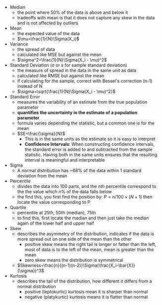 - Median
	- the point where 50% of the data is above and below it
	- tradeoffs with mean is that it does not capture any skew in the data and is not affected by outliers
- Mean 
	- the expected value of the data
	- $\mu=\frac{1}{N}\Sigma(X_i)$
- Variance 
	- the spread of data
	- calculated like MSE but against the mean
	- $\sigma^2=\frac{1}{N}\Sigma(X_i - \mu)^2$
- Standard Deviation ($\sigma$ or $s$ for sample standard deviation)
	- the measure of spread in the data in the same unit as data
	- calculated like RMSE but against the mean
	- if calculating for the sample, correct with Bessel's correction (n-1) instead of N
	- $\sigma=\sqrt{\frac{1}{N}\Sigma(X_i - \mu)^2}$
- Standard Error 
	- measures the variability of an estimate from the true population parameter
	- **quantifies the uncertainty in the estimate of a population parameter**
	- formula varies depending the statistic, but a common one is for the mean
	- $SE=\frac{\sigma}{N}$
		- This is in the same units as the estimate so it is easy to interpret
		- **Confidence Intervals**: When constructing confidence intervals, the standard error is added to and subtracted from the sample statistic. Having both in the same units ensures that the resulting interval is meaningful and interpretable
- Sigma 
	- A normal distribution has ~68% of the data within 1 standard deviation from the mean 
- Percentile
	- divides the data into 100 parts, and the $nth$ percentile correspond to the the value which $n\%$ of the data falls below
	- the find this, you first find the position by: $P=n/100 \times (N+1)$ then locate the value corresponding to P
- Quartile
	- percentile at 25th, 50th (median), 75th 
	- to find this, first locate the median and then just take the median again of the lower half and upper half
- Skew
	- describes the asymmetry of the distribution, indicates if the data is more spread out on one side of the mean than the other
		- positive skew means the right tail is longer or fatter than the left, most of data is to the left of the mean, mean is greater than the mean
		- zero skew means the distribution is symmetrical
	- $Skewness=\frac{n}{(n-1)(n-2)}\Sigma(\frac{X_i-\bar{X}}{\sigma})^3$
- Kurtosis
	- describes the tail of the distribution, how different it differs from a normal distribution
		- positive (leptokurtic) kurtosis mean it is sharper than normal 
		- negative (platykurtic) kurtosis means it is flatter than normal 